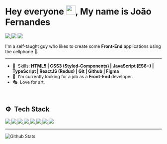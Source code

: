 <h1>
  Hey everyone <img src="https://raw.githubusercontent.com/kaueMarques/kaueMarques/master/hi.gif" height="30px">, My name is João  Fernandes
</h1>

<p align="left">
  <a href="mailto:joaofergear003@gmail.com" target="_blank">
    <img src="https://img.shields.io/badge/Gmail-0E0E0F?style=for-the-badge&logo=gmail&logoColor=EBF5FF&link=mailto:joaofergear003@gmail.com" />
  </a>
   <img src="https://img.shields.io/badge/joaofer11%232087-0E0E0F?style=for-the-badge&logo=discord&logoColor=EBF5FF" />
  <a href="https://www.linkedin.com/in/jo%C3%A3o-fernandes-569461253/" target="_blank">
    <img src="https://img.shields.io/badge/Linkedin-0E0E0F?style=for-the-badge&logo=linkedin&logoColor=EBF5FF&link=https://www.linkedin.com/in/jo%C3%A3o-fernandes-569461253/" />
  </a>
</p>

I'm a self-taught guy who likes to create some **Front-End** applications using the cellphone 📱.

---

- 🥷 &nbsp;Skills: **HTML5 | CSS3 (Styled-Components) | JavaScript (ES6+) |
 TypeScript | ReactJS (Redux) | Git | Github | Figma**
- 🚀 &nbsp;I'm currently looking for a job as a **Front-End** developer.
- 🎭 &nbsp;Love for art.

<br>

## ⚙ &nbsp;Tech Stack

<p align="left">
  <a href="https://developer.mozilla.org/en-US/docs/Glossary/HTML5">
    <img src="https://img.shields.io/badge/HTML5-0E0E0F?style=for-the-badge&logo=html5&link=https://developer.mozilla.org/en-US/docs/Glossary/HTML5" />
  </a>
  <a href="https://developer.mozilla.org/en-US/docs/Web/CSS">
    <img src="https://img.shields.io/badge/CSS3-0E0E0F?style=for-the-badge&logo=css3&logoColor=1572b6&link=https://developer.mozilla.org/en-US/docs/Web/CSS" />
  </a>
  <a href="https://developer.mozilla.org/en-US/docs/Web/JavaScript">
    <img src="https://img.shields.io/badge/JavaScript-0E0E0F?style=for-the-badge&logo=javascript&link=https://developer.mozilla.org/en-US/docs/Web/JavaScript" />
  </a>
  <a href="https://www.typescriptlang.org/" target="_blank">
    <img src="https://img.shields.io/badge/TypeScript-0E0E0F?style=for-the-badge&logo=typescript&link=https://www.typescriptlang.org/" />
  </a>
  <a href="https://reactjs.org/docs/getting-started.html">
    <img src="https://img.shields.io/badge/React-0E0E0F?style=for-the-badge&logo=react&link=https://reactjs.org/docs/getting-started.html" />
  </a>
  <a href="https://git-scm.com/doc">
    <img src="https://img.shields.io/badge/Git-0E0E0F?style=for-the-badge&logo=git&link=https://git-scm.com/doc" />
  </a>
  <a href="https://docs.github.com/en">
    <img src="https://img.shields.io/badge/Github-0E0E0F?style=for-the-badge&logo=github&link=https://docs.github.com/en" />
  </a>
  <a href="https://help.figma.com/hc/en-us">
    <img src="https://img.shields.io/badge/Figma-0E0E0F?style=for-the-badge&logo=figma&link=https://help.figma.com/hc/en-us" />
  </a>
</p>

---

![Github Stats](https://github-readme-stats.vercel.app/api?username=joaofer11&count_private=true&show_icons=true&custom_title=GitHub%20Status&hide=issues,stars&title_color=5286FF&icon_color=4FDB58&bg_color=00000000&text_color=DDE6F0&border_color=2F353D)
